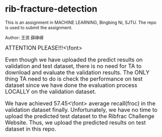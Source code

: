 # rib-fracture-detection
This is an assignment in MACHINE LEARNING, Bingbing Ni, SJTU. The repo is used to submit the assignment.

Author: 王资 薛峥嵘

<font size=4>ATTENTION PLEASE!!!<\font>

Even though we have uploaded the predict results on validation and test dataset, there is no need for TA to download and evaluate the validation results. The ONLY thing TA need to do is check the performance on test dataset since we have done the evaluation process LOCALLY on the validation dataset.

We have achieved <font size=4>57.45<\font> average recall(froc) in the validation dataset finally. Unfortunately, we have no time to upload the predicted test dataset to the Ribfrac Challenge Website. Thus, we upload the predicted results on test dataset in this repo. 
